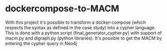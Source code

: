 # dockercompose-to-MACM
With this project it's possible to transform a docker-compose (which respects the syntax as defined in the case study) into a cypher language. This is done with a python script (final_generator_cypher.py) with support of macm.py and digraph.py (python libraries). It's possible to get the MACM by entering the cypher query in Neo4j
